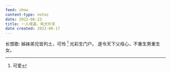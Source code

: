 ```yaml
---
feed: show
content-type: notes
date: 2022-06-23
title: 一人得道、鸡犬升天
date created: 2022-06-17
---
```

长恨歌:
姊妹弟兄皆列土，可怜 [^1] 光彩生门户。
遂令天下父母心，不重生男重生女。

[^1]: 可爱
